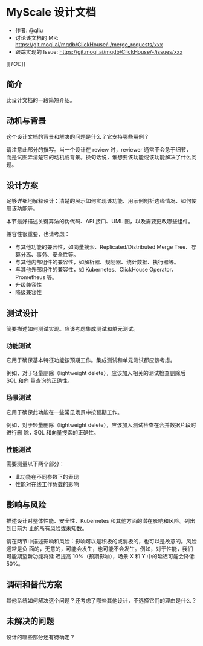 # MyScale 设计文档

- 作者: @qliu
- 讨论该文档的 MR: <https://git.moqi.ai/mqdb/ClickHouse/-/merge_requests/xxx>
- 跟踪实现的 Issue: <https://git.moqi.ai/mqdb/ClickHouse/-/issues/xxx>

[[_TOC_]]

## 简介

此设计文档的一段简短介绍。

## 动机与背景

这个设计文档的背景和解决的问题是什么？它支持哪些用例？

请注意此部分的撰写。当一个设计在 review 时，reviewer
通常不会急于细节，而是试图弄清楚它的动机或背景。换句话说，谁想要该功能或该功能解决了什么问题。

## 设计方案

足够详细地解释设计：清楚的展示如何实现该功能、用示例剖析边缘情况、如何使用该功能等。

本节最好描述关键算法的伪代码、API 接口、UML 图，以及需要更改哪些组件。

兼容性很重要，也请考虑：

- 与其他功能的兼容性，如向量搜索、Replicated/Distributed Merge
  Tree、存算分离、事务、安全性等。
- 与其他内部组件的兼容性，如解析器、规划器、统计数据、执行器等。
- 与其他外部组件的兼容性，如 Kubernetes、ClickHouse Operator、Prometheus 等。
- 升级兼容性
- 降级兼容性

## 测试设计

简要描述如何测试实现。应该考虑集成测试和单元测试。

### 功能测试

它用于确保基本特征功能按预期工作。集成测试和单元测试都应该考虑。

例如，对于轻量删除（lightweight delete），应该加入相关的测试检查删除后 SQL 和向
量查询的正确性。

### 场景测试

它用于确保此功能在一些常见场景中按预期工作。

例如，对于轻量删除（lightweight delete），应该加入测试检查在合并数据片段时进行删
除，SQL 和向量搜索的正确性。

### 性能测试

需要测量以下两个部分：

- 此功能在不同参数下的表现
- 性能对在线工作负载的影响

## 影响与风险

描述设计对整体性能、安全性、Kubernetes 和其他方面的潜在影响和风险。列出到目前为
止的所有风险或未知数。

请在两节中描述影响和风险：影响可以是积极的或消极的，也可以是故意的。风险通常是负
面的，无意的，可能会发生，也可能不会发生。例如，对于性能，我们可能期望新功能将延
迟提高 10%（预期影响），场景 X 和 Y 中的延迟可能会降低 50%。

## 调研和替代方案

其他系统如何解决这个问题？还考虑了哪些其他设计，不选择它们的理由是什么？

## 未解决的问题

设计的哪些部分还有待确定？
